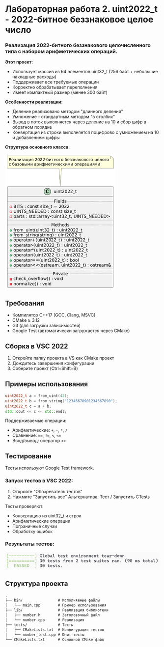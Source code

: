 # Лабораторная работа 2. uint2022_t - 2022-битное беззнаковое целое число

### Реализация 2022-битного беззнакового целочисленного типа с набором арифметических операций.

**Этот проект:**
- Использует массив из 64 элементов uint32_t (256 байт + небольшие накладные расходы)
- Поддерживает все требуемые операции
- Корректно обрабатывает переполнения
- Имеет компактный размер (менее 300 байт)

**Особенности реализации:**
- Деление реализовано методом "длинного деления"
- Умножение - стандартным методом "в столбик"
- Вывод в поток выполняется через деление на 10 и сбор цифр в обратном порядке
- Конвертация из строки выполняется поцифрово с умножением на 10 и добавлением цифры

**Структура основного класса:**

![UML](UML.png)

## Требования

- Компилятор C++17 (GCC, Clang, MSVC)
- CMake ≥ 3.12
- Git (для загрузки зависимостей)
- Google Test (автоматически загружается через CMake)

## Сборка в VSC 2022

1. Откройте папку проекта в VS как CMake проект
2. Дождитесь завершения конфигурации
3. Соберите проект (Ctrl+Shift+B)

## Примеры использования

```cpp
uint2022_t a = from_uint(42);
uint2022_t b = from_string("12345678901234567890");
uint2022_t c = a + b;
std::cout << c << std::endl;
```

Поддерживаемые операции:
- Арифметические: `+`, `-`, `*`, `/`
- Сравнение: `==`, `!=`, `<`, `<=`
- Ввод/вывод: оператор `<<`

## Тестирование

Тесты используют Google Test framework.

### Запуск тестов в VSC 2022:
1. Откройте "Обозреватель тестов"
2. Нажмите "Запустить все"
Альтернатива: Тест / Запустить CTests

Тесты проверяют:
- Конвертацию из uint32_t и строк
- Арифметические операции
- Пограничные случаи
- Обработку ошибок

### Результаты тестов:

![Tests](test_summary.png)

## Структура проекта

```
.
├── bin/                # Исполняемые файлы
│   └── main.cpp        # Пример использования
├── lib/                # Реализация библиотеки
│   ├── number.h        # Заголовочный файл
│   └── number.cpp      # Реализация
├── tests/              # Тесты
│   ├── CMakeLists.txt  # Конфигурация тестов
│   └── number_test.cpp # Юнит-тесты
└── CMakeLists.txt      # Основной CMake файл
```

